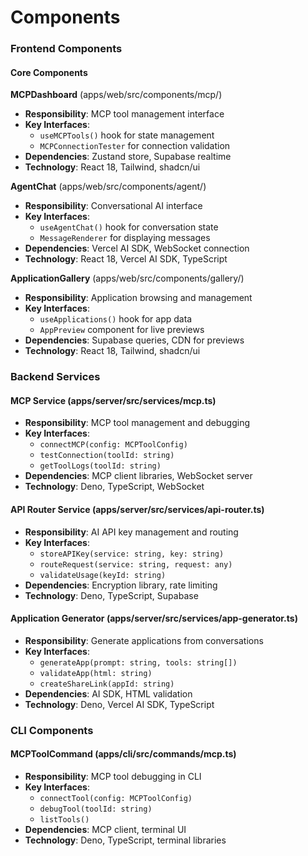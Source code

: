 # **Components**

### **Frontend Components**

#### **Core Components**

**MCPDashboard** (apps/web/src/components/mcp/)

- **Responsibility**: MCP tool management interface
- **Key Interfaces**:
  - `useMCPTools()` hook for state management
  - `MCPConnectionTester` for connection validation
- **Dependencies**: Zustand store, Supabase realtime
- **Technology**: React 18, Tailwind, shadcn/ui

**AgentChat** (apps/web/src/components/agent/)

- **Responsibility**: Conversational AI interface
- **Key Interfaces**:
  - `useAgentChat()` hook for conversation state
  - `MessageRenderer` for displaying messages
- **Dependencies**: Vercel AI SDK, WebSocket connection
- **Technology**: React 18, Vercel AI SDK, TypeScript

**ApplicationGallery** (apps/web/src/components/gallery/)

- **Responsibility**: Application browsing and management
- **Key Interfaces**:
  - `useApplications()` hook for app data
  - `AppPreview` component for live previews
- **Dependencies**: Supabase queries, CDN for previews
- **Technology**: React 18, Tailwind, shadcn/ui

### **Backend Services**

#### **MCP Service** (apps/server/src/services/mcp.ts)

- **Responsibility**: MCP tool management and debugging
- **Key Interfaces**:
  - `connectMCP(config: MCPToolConfig)`
  - `testConnection(toolId: string)`
  - `getToolLogs(toolId: string)`
- **Dependencies**: MCP client libraries, WebSocket server
- **Technology**: Deno, TypeScript, WebSocket

#### **API Router Service** (apps/server/src/services/api-router.ts)

- **Responsibility**: AI API key management and routing
- **Key Interfaces**:
  - `storeAPIKey(service: string, key: string)`
  - `routeRequest(service: string, request: any)`
  - `validateUsage(keyId: string)`
- **Dependencies**: Encryption library, rate limiting
- **Technology**: Deno, TypeScript, Supabase

#### **Application Generator** (apps/server/src/services/app-generator.ts)

- **Responsibility**: Generate applications from conversations
- **Key Interfaces**:
  - `generateApp(prompt: string, tools: string[])`
  - `validateApp(html: string)`
  - `createShareLink(appId: string)`
- **Dependencies**: AI SDK, HTML validation
- **Technology**: Deno, Vercel AI SDK, TypeScript

### **CLI Components**

#### **MCPToolCommand** (apps/cli/src/commands/mcp.ts)

- **Responsibility**: MCP tool debugging in CLI
- **Key Interfaces**:
  - `connectTool(config: MCPToolConfig)`
  - `debugTool(toolId: string)`
  - `listTools()`
- **Dependencies**: MCP client, terminal UI
- **Technology**: Deno, TypeScript, terminal libraries
